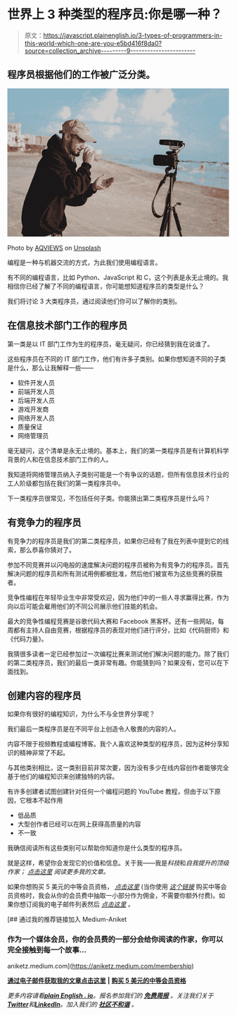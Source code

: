 # 世界上 3 种类型的程序员:你是哪一种？

> 原文：<https://javascript.plainenglish.io/3-types-of-programmers-in-this-world-which-one-are-you-e5bd416f8da0?source=collection_archive---------9----------------------->

## 程序员根据他们的工作被广泛分类。

![](img/d7baa19dfda013b96336b51235ac0af7.png)

Photo by [AQVIEWS](https://unsplash.com/@aqviews?utm_source=unsplash&utm_medium=referral&utm_content=creditCopyText) on [Unsplash](https://unsplash.com/s/photos/content-creator?utm_source=unsplash&utm_medium=referral&utm_content=creditCopyText)

编程是一种与机器交流的方式，为此我们使用编程语言。

有不同的编程语言，比如 Python、JavaScript 和 C，这个列表是永无止境的。我相信你已经了解了不同的编程语言，你可能想知道程序员的类型是什么？

我们将讨论 3 大类程序员，通过阅读他们你可以了解你的类别。

## 在信息技术部门工作的程序员

第一类是以 IT 部门工作为生的程序员，毫无疑问，你已经猜到我在说谁了。

这些程序员在不同的 IT 部门工作，他们有许多子类别。如果你想知道不同的子类是什么，那么让我解释一些——

*   软件开发人员
*   前端开发人员
*   后端开发人员
*   游戏开发商
*   网络开发人员
*   质量保证
*   网络管理员

毫无疑问，这个清单是永无止境的。基本上，我们的第一类程序员是有计算机科学背景的人和在信息技术部门工作的人。

我知道将网络管理员纳入子类别可能是一个有争议的话题，但所有信息技术行业的工人阶级都包括在我们的第一类程序员中。

下一类程序员很常见，不包括任何子类。你能猜出第二类程序员是什么吗？

## 有竞争力的程序员

有竞争力的程序员是我们的第二类程序员，如果你已经有了我在列表中提到它的线索，那么恭喜你猜对了。

参加不同竞赛并以闪电般的速度解决问题的程序员被称为有竞争力的程序员。首先解决问题的程序员和所有测试用例都被批准，然后他们被宣布为这些竞赛的获胜者。

竞争性编程在年轻毕业生中非常受欢迎，因为他们中的一些人寻求赢得比赛，作为向以后可能会雇用他们的不同公司展示他们技能的机会。

最大的竞争性编程竞赛是谷歌代码大赛和 Facebook 黑客杯。还有一些网站，每周都有主持人自由竞赛，根据程序员的表现对他们进行评分，比如《代码厨师》和《代码力量》。

我猜很多读者一定已经参加过一次编程比赛来测试他们解决问题的能力。除了我们的第二类程序员，我们的最后一类非常有趣。你能猜到吗？如果没有，您可以在下面找到。

## 创建内容的程序员

如果你有很好的编程知识，为什么不与全世界分享呢？

我们最后一类程序员是在不同平台上创造令人敬畏的内容的人。

内容不限于视频教程或编程博客。我个人喜欢这种类型的程序员，因为这种分享知识的精神非常了不起。

与其他类别相比，这一类别目前非常次要，因为没有多少在线内容创作者能够完全基于他们的编程知识来创建独特的内容。

有许多创建者试图创建针对任何一个编程问题的 YouTube 教程，但由于以下原因，它根本不起作用

*   低品质
*   大型创作者已经可以在网上获得高质量的内容
*   不一致

我确信阅读所有这些类别可以帮助你知道你是什么类型的程序员。

就是这样，希望你会发现它的价值和信息。关于我——我是*科技*和*自我提升的顶级作家；* [*点击这里*](https://aniketz.medium.com/) *阅读更多我的文章。*

如果你想购买 5 美元的中等会员资格， [*点击这里*](https://aniketz.medium.com/membership) (当你使用 [*这个链接*](https://aniketz.medium.com/membership) 购买中等会员资格时，我会从你的会员费中抽取一小部分作为佣金，不需要你额外付费)。如果你想订阅我的电子邮件列表然后 [*点击这里*](https://aniketz.medium.com/subscribe) *。*

[](https://aniketz.medium.com/membership) [## 通过我的推荐链接加入 Medium-Aniket

### 作为一个媒体会员，你的会员费的一部分会给你阅读的作家，你可以完全接触到每一个故事…

aniketz.medium.com](https://aniketz.medium.com/membership) 

[**通过电子邮件获取我的文章点击这里**](https://aniketz.medium.com/subscribe) **|** [**购买 5 美元的中等会员资格**](https://aniketz.medium.com/membership)

*更多内容请看*[***plain English . io***](https://plainenglish.io/)*。报名参加我们的* [***免费周报***](http://newsletter.plainenglish.io/) *。关注我们关于*[***Twitter***](https://twitter.com/inPlainEngHQ)*和*[***LinkedIn***](https://www.linkedin.com/company/inplainenglish/)*。加入我们的* [***社区不和谐***](https://discord.gg/GtDtUAvyhW) *。*